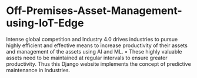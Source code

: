 # Off-Premises-Asset-Management-using-IoT-Edge
Intense global competition and Industry 4.0 drives industries to pursue highly efficient and effective means to increase productivity of their assets and management of the assets using AI and ML. • These highly valuable assets need to be maintained at regular intervals to ensure greater productivity. Thus this Django website implements the concept of predictive maintenance in Industries.
